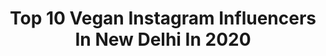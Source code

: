 ---
title: Top 10 Vegan Instagram Influencers In New Delhi In 2020
description: >-
  Find top vegan Instagram influencers in New Delhi in 2020. Most popular hashtags: #vegan #mumbai #love #sodelhi.
platform: Instagram
profiles:
  - username: "whatsupdilli"
    fullname: >-
      Palak Kapoor
    location: "India"
    followers: 45400
    engagement: 901
    commentsToLikes: 0.012334
    avatar: "https://scontent-ssn1-1.cdninstagram.com/v/t51.2885-19/s320x320/82938403_2942279322450043_7282174688829112320_n.jpg?_nc_ht=scontent-ssn1-1.cdninstagram.com&_nc_ohc=a5BEulh72n4AX-s2I8Y&oh=c5552e35eff4fb66e671c934785d19f9&oe=5EB22474"
    verified: false
    hashtags: "#shot, #delicious, #foodporn, #tofu"
  - username: "delhicravings"
    fullname: >-
      Naman Jain
    location: "India"
    followers: 52508
    engagement: 108
    commentsToLikes: 0.038194
    avatar: "https://scontent-ams4-1.cdninstagram.com/v/t51.2885-19/s320x320/84156992_1797491233714288_2315512290562015232_n.jpg?_nc_ht=scontent-ams4-1.cdninstagram.com&_nc_ohc=Q1-FVpRW9XIAX_RacFx&oh=c32e11b949841d0a099ca4c268a3ccf5&oe=5EB643BD"
    verified: false
    hashtags: "#faluda, #sandwich, #maaza, #kolkatafood"
  - username: "hot_for_food"
    fullname: >-
      Vidhi and Mansi
    location: "India"
    followers: 53777
    engagement: 82
    commentsToLikes: 0.022757
    avatar: "https://scontent-ams4-1.cdninstagram.com/v/t51.2885-19/s320x320/82890556_188422925783824_4061239870150934528_n.jpg?_nc_ht=scontent-ams4-1.cdninstagram.com&_nc_ohc=12s_UrASQJQAX9-SDeI&oh=a0042e1212d73b5ef18af1239329954a&oe=5EB3A5A6"
    verified: false
    hashtags: "#eatlocal, #coffeeaddict, #lunch, #indochinese"
  - username: "foodtravelstories"
    fullname: >-
      FoodTravelStories
    location: "India"
    followers: 165905
    engagement: 257
    commentsToLikes: 0.004559
    avatar: "https://scontent-ort2-1.cdninstagram.com/v/t51.2885-19/s320x320/65013560_362748297972582_3580878860771655680_n.jpg?_nc_ht=scontent-ort2-1.cdninstagram.com&_nc_ohc=IXLGasLbimYAX8Iu1lx&oh=529a43bcbdea33403db589cee4c8c5ab&oe=5EB17E97"
    verified: false
    hashtags: "#homecooking, #foodpics, #tandoori, #trellingfood"
  - username: "shayoon_"
    fullname: >-
      Shayoon Mendeluk
    location: "India"
    followers: 73837
    engagement: 303
    commentsToLikes: 0.063833
    avatar: "https://scontent-atl3-1.cdninstagram.com/v/t51.2885-19/s320x320/90248519_1343727619147911_3940971092121747456_n.jpg?_nc_ht=scontent-atl3-1.cdninstagram.com&_nc_ohc=tJmplS5De4oAX_rVFEZ&oh=442f06ecf143c6accf20da3634c08a10&oe=5EB99A72"
    verified: true
    hashtags: "#environmentalism, #pyramid, #winter, #morningroutine"
  - username: "ingenious_foodie"
    fullname: >-
      Keshanth
    location: "India"
    followers: 19403
    engagement: 1420
    commentsToLikes: 0.017336
    avatar: "https://scontent-lhr8-1.cdninstagram.com/v/t51.2885-19/s320x320/91216928_206945190587199_5476643499279384576_n.jpg?_nc_ht=scontent-lhr8-1.cdninstagram.com&_nc_ohc=2HiYCe1_5fMAX_LIE1S&oh=891d97a612414271134348cd4398db2a&oe=5EBAE36E"
    verified: false
    hashtags: "#biryani, #pondicherry, #savefromcorona, #kabab"
  - username: "ashmitpatel"
    fullname: >-
      ÃŚHMÏT PÅTĘŁ
    location: "India"
    followers: 88188
    engagement: 258
    commentsToLikes: 0.041504
    avatar: "https://scontent-lhr8-1.cdninstagram.com/v/t51.2885-19/s320x320/89675105_556324801644217_6953055193227329536_n.jpg?_nc_ht=scontent-lhr8-1.cdninstagram.com&_nc_ohc=42vIdWOJEaQAX_mZydF&oh=a2ed5185c63a16caa5ccd61868f084c4&oe=5EB8A9A1"
    verified: true
    hashtags: "#gymlife, #truefitt, #netflix, #technomusic"
  - username: "reshma_kaurase_"
    fullname: >-
      reshma
    location: "India"
    followers: 9300
    engagement: 1097
    commentsToLikes: 0.014247
    avatar: "https://scontent-amt2-1.cdninstagram.com/v/t51.2885-19/s320x320/90089555_200052997946029_2272770193371430912_n.jpg?_nc_ht=scontent-amt2-1.cdninstagram.com&_nc_ohc=16eEk8MlfgsAX9PnPwA&oh=305e65fabd76de7fe233635642dc7963&oe=5EB4E45F"
    verified: false
    hashtags: "#instagood, #shootings, #balckandwhite, #lovemyjob"
  - username: "bijendra_s"
    fullname: >-
      Bijendra Singh🇮🇳
    location: "India"
    followers: 24087
    engagement: 2629
    commentsToLikes: 0.031417
    avatar: "https://scontent-lhr8-1.cdninstagram.com/v/t51.2885-19/s320x320/26267362_721717621372276_9160217854186881024_n.jpg?_nc_ht=scontent-lhr8-1.cdninstagram.com&_nc_ohc=KKkIo3biBfQAX_x6jK9&oh=9df6d6e392958850f3f195b5240791cb&oe=5EBA9787"
    verified: false
    hashtags: "#beastmode, #npc, #dedication, #mensphysique"
  - username: "naki.earth"
    fullname: >-
      Annachiara 🌿
    location: "India"
    followers: 22424
    engagement: 986
    commentsToLikes: 0.025514
    avatar: "https://scontent-atl3-1.cdninstagram.com/v/t51.2885-19/s320x320/87471824_628552324649996_4546994825878044672_n.jpg?_nc_ht=scontent-atl3-1.cdninstagram.com&_nc_ohc=okCSdOMz8FMAX84Sh3G&oh=ad6e7231cd288a5998ba8eefa974e9c8&oe=5EBADE14"
    verified: false
    hashtags: "#loveallbeings, #rainbowlove, #femminista, #thankyou"
---